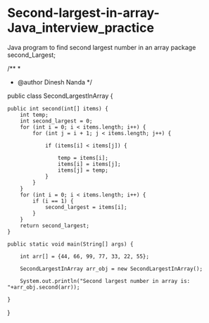 # Second-largest-in-array-Java_interview_practice
Java program to find second largest number in an array
package second_Largest;

/**
 *
 * @author Dinesh Nanda
 */

public class SecondLargestInArray {
    
    public int second(int[] items) {
        int temp;
        int second_largest = 0;
        for (int i = 0; i < items.length; i++) {
            for (int j = i + 1; j < items.length; j++) {

                if (items[i] < items[j]) {

                    temp = items[i];
                    items[i] = items[j];
                    items[j] = temp;
                }
            }
        }
        for (int i = 0; i < items.length; i++) {
            if (i == 1) {
                second_largest = items[i];
            }
        }
        return second_largest;
    }
    
    public static void main(String[] args) {
        
        int arr[] = {44, 66, 99, 77, 33, 22, 55};

        SecondLargestInArray arr_obj = new SecondLargestInArray();

        System.out.println("Second largest number in array is: "+arr_obj.second(arr));
        
    }
    
}
